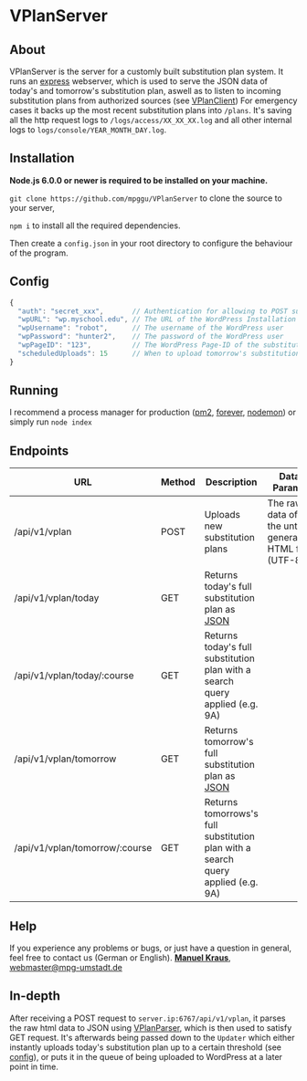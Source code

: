 # VPlanServer

## About

VPlanServer is the server for a customly built substitution plan system.
It runs an [express](http://expressjs.com/) webserver, which is used to serve the JSON data of today's and tomorrow's substitution plan,
aswell as to listen to incoming substitution plans from authorized sources (see [VPlanClient](https://github.com/mpggu/VPlanClient))
For emergency cases it backs up the most recent substitution plans into `/plans`. It's saving all the http request logs to `/logs/access/XX_XX_XX.log` and all other internal
logs to `logs/console/YEAR_MONTH_DAY.log`.

## Installation

**Node.js 6.0.0 or newer is required to be installed on your machine.**

`git clone https://github.com/mpggu/VPlanServer` to clone the source to your server,

`npm i` to install all the required dependencies.

Then create a `config.json` in your root directory to configure the behaviour of the program.

## Config

```js
{
  "auth": "secret_xxx",       // Authentication for allowing to POST substitution plans
  "wpURL": "wp.myschool.edu", // The URL of the WordPress Installation
  "wpUsername": "robot",      // The username of the WordPress user
  "wpPassword": "hunter2",    // The password of the WordPress user
  "wpPageID": "123",          // The WordPress Page-ID of the substitution plan.
  "scheduledUploads": 15      // When to upload tomorrow's substitution plan. Accepts 0-23. 15 will upload at 15pm
}
```

## Running

I recommend a process manager for production ([pm2](https://github.com/Unitech/pm2), [forever](https://github.com/foreverjs/forever), [nodemon](https://nodemon.io/)) or simply run
`node index`

## Endpoints

| URL | Method | Description | Data Params | Headers |
| --- | ------ | ----------- | ----------- | ------- |
| /api/v1/vplan | POST | Uploads new substitution plans | The raw data of the untis generated HTML file (UTF-8) | Authorization that matches the configs secret |
| /api/v1/vplan/today | GET | Returns today's full substitution plan as [JSON](https://github.com/mpggu/VPlanParser) | | |
| /api/v1/vplan/today/:course | GET | Returns today's full substitution plan with a search query applied (e.g. 9A) | | |
| /api/v1/vplan/tomorrow | GET | Returns tomorrow's full substitution plan as [JSON](https://github.com/mpggu/VPlanParser) | | |
| /api/v1/vplan/tomorrow/:course | GET | Returns tomorrows's full substitution plan with a search query applied (e.g. 9A) | | |

## Help

If you experience any problems or bugs, or just have a question in general, feel free to contact us (German or English).
**[Manuel Kraus](https://github.com/Cynigo)**, [webmaster@mpg-umstadt.de](mailto:webmaster@mpg-umstadt.de)

## In-depth

After receiving a POST request to `server.ip:6767/api/v1/vplan`, it parses the raw html data to JSON using [VPlanParser](https://github.com/mpggu/VPlanParser),
which is then used to satisfy GET request. It's afterwards being passed down to the `Updater` which either instantly uploads today's substitution plan up
to a certain threshold (see [config](#config)), or puts it in the queue of being uploaded to WordPress at a later point in time.
